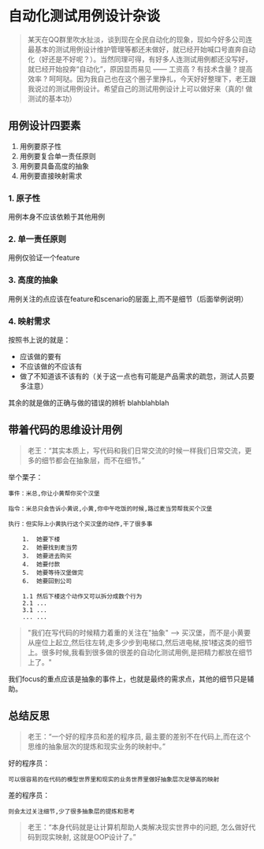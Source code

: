 # 自动化测试用例设计杂谈

>	某天在QQ群里吹水扯淡，谈到现在全民自动化的现象，现如今好多公司连最基本的测试用例设计维护管理等都还未做好，就已经开始喊口号直奔自动化（好还是不好呢？）。当然同理可得，有好多人连测试用例都还没写好，就已经开始投奔“自动化”，原因显而易见 —— 工资高 ? 有技术含量 ? 提高效率 ? 呵呵哒。因为我自己也在这个圈子里挣扎，今天好好整理下，老王跟我说过的测试用例设计。希望自己的测试用例设计上可以做好来（真的! 做测试的基本功）


##	用例设计四要素

1.  用例要原子性
2.  用例要复合单一责任原则
3.  用例要具备高度的抽象
4.  用例要直接映射需求

###	1.	原子性

用例本身不应该依赖于其他用例

###	2.	单一责任原则

用例仅验证一个feature

###	3.	高度的抽象

用例关注的点应该在feature和scenario的层面上,而不是细节（后面举例说明）

###	4.	映射需求

按照书上说的就是：

*	应该做的要有
*	不应该做的不应该有
*	做了不知道该不该有的（关于这一点也有可能是产品需求的疏忽，测试人员要多注意）

其余的就是做的正确与做的错误的辨析 blahblahblah 


##		带着代码的思维设计用例

>	老王：“其实本质上，写代码和我们日常交流的时候一样我们日常交流，更多的细节都会在抽象层，而不在细节。”


举个栗子：

	事件：米总,你让小黄帮你买个汉堡

	指令：米总只会告诉小黄说,小黄,你中午吃饭的时候,路过麦当劳帮我买个汉堡

	执行：但实际上小黄执行这个买汉堡的动作,干了很多事

		1.  她要下楼
		2.  她要找到麦当劳
		3.  她要进去购买
		4.  她要付款
		5.  她要等待汉堡做完
		6.  她要回到公司
		
		1.1	然后下楼这个动作又可以拆分成数个行为
		2.1	...
		3.1 ...
		... ...

>	"我们在写代码的时候精力着重的关注在"抽象" --> 买汉堡，而不是小黄要从座位上起立,然后往左转,走多少步到电梯口,然后进电梯,按1楼这类的细节上。很多时候,我看到很多做的很差的自动化测试用例,是把精力都放在细节上了。"

我们focus的重点应该是抽象的事件上，也就是最终的需求点，其他的细节只是辅助。


##		总结反思

>	老王：“一个好的程序员和差的程序员, 最主要的差别不在代码上,而在这个思维的抽象层次的提炼和现实业务的映射中。”

好的程序员：

	可以很容易的在代码的模型世界里和现实的业务世界里做好抽象层次足够高的映射

差的程序员：

	则会太过关注细节,少了很多抽象层的提炼和思考

>	老王：“本身代码就是让计算机帮助人类解决现实世界中的问题, 怎么做好代码到现实映射, 这就是OOP设计了。”






